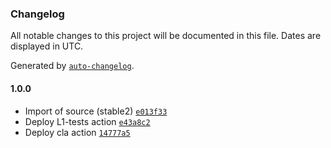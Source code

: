 ### Changelog

All notable changes to this project will be documented in this file. Dates are displayed in UTC.

Generated by [`auto-changelog`](https://github.com/CookPete/auto-changelog).

#### 1.0.0

- Import of source (stable2) [`e013f33`](https://github.com/rdkcentral/component-registry/commit/e013f33a4c0a08948792e251f01809a072996f64)
- Deploy L1-tests action [`e43a8c2`](https://github.com/rdkcentral/component-registry/commit/e43a8c2d139282d86a05aba1149ae788b7b59f99)
- Deploy cla action [`14777a5`](https://github.com/rdkcentral/component-registry/commit/14777a5b660b2ba9e23b4f4e6e79d334e48d06f1)
